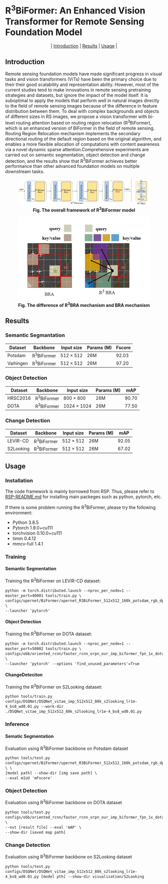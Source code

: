 # R<sup>3</sup>BiFormer: An Enhanced Vision Transformer for Remote Sensing Foundation Model

<p align="center">
  | <a href="##introduction">Introduction</a> |
  <a href="##Results">Results</a> |
  <a href="##usage">Usage</a> |
</p >

## Introduction

Remote sensing foundation models have made significant progress in visual tasks and vision transformers (ViTs) have been the primary choice due to their their good scalability and representation ability. However, most of the current studies tend to make innovations in remote sensing pretraining strategies and datasets, but ignore the impact of the model itself. It is suboptimal to apply the models that perform well in natural images directly to the field of remote sensing images because of the difference in feature distribution between them. To deal with complex backgrounds and objects of different sizes in RS images, we propose a vision transformer with bi-level routing attention based on routing region relocation (R$^3$BiFormer), which is an enhanced version of BiFormer in the field of remote sensing. Routing Region Relocation mechanism implements the secondary directional routing of the default region based on the original algorithm, and enables a more flexible allocation of computations with content awareness via a novel dynamic sparse attention.Comprehensive experiments are carried out on semantic segmentation, object detection and change detection, and the results show that R$^3$BiFormer achieves better performance than other advanced foundation models on multiple downstream tasks.

<figure>
<img src=RBiFormer.png>
<figcaption align = "center"><b><center>Fig.  The overall framework of R<sup>3</sup>BiFormer model</b></center></figcaption>
</figure>
<figure>
<div align="center">
<img src=RBRA.png>
</div>
<figcaption align = "center"><b>Fig. The difference of R<sup>3</sup>BRA mechanism and BRA mechanism</b></figcaption>
</figure>

## Results
### Semantic Segmantation
|Dataset|Backbone | Input size | Params (M) | Fscore| 
|-------|-------- | ----------  | ----- | ----- |
| Potsdam |R<sup>3</sup>BiFormer | 512 × 512 | 26M| 92.03 |
| Vaihingen |R<sup>3</sup>BiFormer |  512 × 512 | 26M |97.20 |

### Object Detection
|Dataset|Backbone | Input size | Params (M) | mAP| 
|-------|-------- | ----------  | ----- | ----- |
| HRSC2016 |R<sup>3</sup>BiFormer | 800 × 800 | 26M| 90.70 |
| DOTA |R<sup>3</sup>BiFormer |  1024 × 1024 | 26M |77.50 |

### Change Detection
|Dataset|Backbone | Input size | Params (M) | mAP| 
|-------|-------- | ----------  | ----- | ----- |
| LEVIR-CD |R<sup>3</sup>BiFormer | 512 × 512 | 26M| 92.05 |
| S2Looking |R<sup>3</sup>BiFormer |  512 × 512 | 26M |67.02 |

## Usage
### Installation
The code framework is mainly borrowed from RSP. Thus,
please refer to [RSP-README.md](https://github.com/ViTAE-Transformer/RSP/blob/main/README.md) for installing main packeges such as python, pytorch, etc.

If there is some problem running the R<sup>3</sup>BiFormer, please try the following environment:
- Python 3.8.5
- Pytorch 1.9.0+cu111
- torchvision 0.10.0+cu111
- timm 0.4.12
- mmcv-full 1.4.1
  
### Training
#### Semantic Segmentation
Training the R<sup>3</sup>BiFormer on LEVIR-CD dataset: 

```
python -m torch.distributed.launch --nproc_per_node=1 --master_port=40001 tools/train.py \
configs/upernet/BiFormer/upernet_R3BiFormer_512x512_160k_potsdam_rgb_dpr10_lr6e5_lrd90_ps16_class5_ignore5_optimizer_model.py \
--launcher 'pytorch'
```
#### Object Detection
Training the R<sup>3</sup>BiFormer on DOTA dataset: 

```
python -m torch.distributed.launch --nproc_per_node=1 --master_port=50002 tools/train.py \
configs/obb/oriented_rcnn/faster_rcnn_orpn_our_imp_biformer_fpn_1x_dota20.py \
--launcher 'pytorch' --options 'find_unused_parameters'=True
```

#### ChangeDeteciton
Training the R<sup>3</sup>BiFormer on S2Looking dataset: 

```
python tools/train.py configs/DSQNet/DSQNet_vitae_imp_512x512_80k_s2looking_lr1e-4_bs8_wd0.01.py --work-dir ./DSQNet_vitae_imp_512x512_80k_s2looking_lr1e-4_bs8_wd0.01.py
```
### Inference
#### Sematic Segmentation
Evaluation using R<sup>3</sup>BiFormer backbone on Potsdam dataset
```
python tools/test.py configs/upernet/BiFormer/upernet_R3BiFormer_512x512_160k_potsdam_rgb_dpr10_lr6e5_lrd90_ps16_class5_ignore5_optimizer_model.py \ \
[model path] --show-dir [img save path] \
--eval mIoU 'mFscore'
```

### Object Detection
Evaluation using R<sup>3</sup>BiFormer backbone on DOTA dataset
```
python tools/test.py configs/obb/oriented_rcnn/faster_rcnn_orpn_our_imp_biformer_fpn_1x_dota20.py \
--out [result file] --eval 'mAP' \
--show-dir [saved map path]
```
### Change Detection

Evaluation using R<sup>3</sup>BiFormer backbone on S2Looking dataset

```
python tools/test.py configs/DSQNet/DSQNet_vitae_imp_512x512_80k_s2looking_lr1e-4_bs8_wd0.01.py [model pth] --show-dir visualization/S2Looking
```
